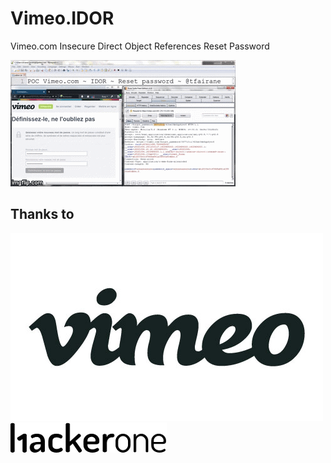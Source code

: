 # Vimeo.IDOR
Vimeo.com Insecure Direct Object References Reset Password

[![Demo](./vimeo.gif)](https://youtu.be/CadmvwVQhag)

## Thanks to

![Vimeo](./Vimeo_Logo.jpg)
![Hackerone](./Hackerone_Logo.jpg)
